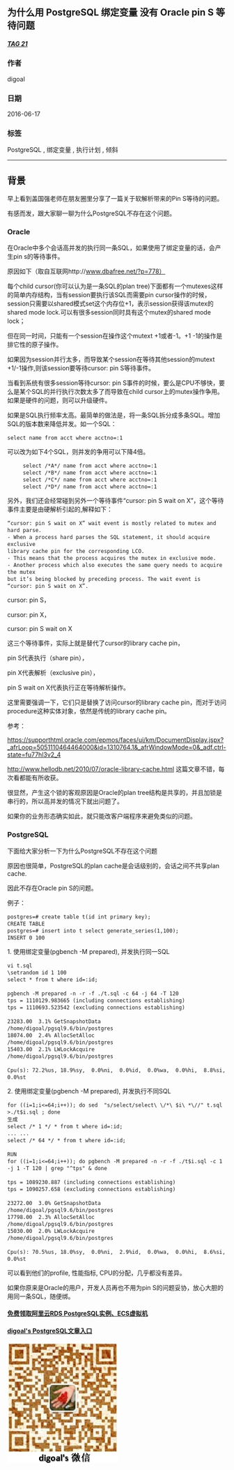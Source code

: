 ## 为什么用 PostgreSQL 绑定变量 没有 Oracle pin S 等待问题    
##### [TAG 21](../class/21.md)
                                             
### 作者                                             
digoal                                              
                                                
### 日期                                              
2016-06-17                                                                         
                                              
### 标签                                                                                                                                                              
PostgreSQL , 绑定变量 , 执行计划 , 倾斜         
                                            
----                                              
                                            
## 背景                                      
早上看到盖国强老师在朋友圈里分享了一篇关于软解析带来的Pin S等待的问题。    
  
有感而发，跟大家聊一聊为什么PostgreSQL不存在这个问题。    
    
### Oracle  
在Oracle中多个会话高并发的执行同一条SQL，如果使用了绑定变量的话，会产生pin s的等待事件。    
  
原因如下（取自互联网http://www.dbafree.net/?p=778）      
    
每个child cursor(你可以认为是一条SQL的plan tree)下面都有一个mutexes这样的简单内存结构，当有session要执行该SQL而需要pin cursor操作的时候，session只需要以shared模式set这个内存位+1，表示session获得该mutex的shared mode lock.可以有很多session同时具有这个mutex的shared mode lock；    
  
但在同一时间，只能有一个session在操作这个mutext +1或者-1。+1 -1的操作是排它性的原子操作。    
  
如果因为session并行太多，而导致某个session在等待其他session的mutext +1/-1操作,则该session要等待cursor: pin S等待事件。    
    
当看到系统有很多session等待cursor: pin S事件的时候，要么是CPU不够快，要么是某个SQL的并行执行次数太多了而导致在child cursor上的mutex操作争用。如果是硬件的问题，则可以升级硬件。  
    
如果是SQL执行频率太高。最简单的做法是，将一条SQL拆分成多条SQL。增加SQL的版本数来降低并发。如一个SQL：  
  
```  
select name from acct where acctno=:1  
```  
  
可以改为如下4个SQL，则并发的争用可以下降4倍。  
  
```  
     select /*A*/ name from acct where acctno=:1  
     select /*B*/ name from acct where acctno=:1  
     select /*C*/ name from acct where acctno=:1  
     select /*D*/ name from acct where acctno=:1  
```  
    
另外，我们还会经常碰到另外一个等待事件“cursor: pin S wait on X”，这个等待事件主要是由硬解析引起的,解释如下：  
  
```  
“cursor: pin S wait on X” wait event is mostly related to mutex and hard parse.  
- When a process hard parses the SQL statement, it should acquire exclusive  
library cache pin for the corresponding LCO.  
- This means that the process acquires the mutex in exclusive mode.  
- Another process which also executes the same query needs to acquire the mutex  
but it’s being blocked by preceding process. The wait event is “cursor: pin S wait on X”.  
```  
  
cursor: pin S，    
  
cursor: pin X，   
  
cursor: pin S wait on X    
  
这三个等待事件，实际上就是替代了cursor的library cache pin，    
  
pin S代表执行（share pin），    
  
pin X代表解析（exclusive pin），    
  
pin S wait on X代表执行正在等待解析操作。      
  
这里需要强调一下，它们只是替换了访问cursor的library cache pin，而对于访问procedure这种实体对象，依然是传统的library cache pin。    
  
参考：   
  
https://supporthtml.oracle.com/epmos/faces/ui/km/DocumentDisplay.jspx?_afrLoop=5051110464464000&id=1310764.1&_afrWindowMode=0&_adf.ctrl-state=fu77hl3v2_4    
  
http://www.hellodb.net/2010/07/oracle-library-cache.html  这篇文章不错，每次看都能有所收获。    
  
很显然，产生这个锁的客观原因是Oracle的plan tree结构是共享的，并且加锁是串行的，所以高并发的情况下就出问题了。     
  
如果你的业务形态确实如此，就只能改客户端程序来避免类似的问题。    
  
### PostgreSQL  
下面给大家分析一下为什么PostgreSQL不存在这个问题    
  
原因也很简单，PostgreSQL的plan cache是会话级别的，会话之间不共享plan cache.    
  
因此不存在Oracle pin S的问题。    
  
例子：    
  
```  
postgres=# create table t(id int primary key);  
CREATE TABLE  
postgres=# insert into t select generate_series(1,100);  
INSERT 0 100  
```  
  
1\. 使用绑定变量(pgbench -M prepared), 并发执行同一SQL  
  
```  
vi t.sql  
\setrandom id 1 100  
select * from t where id=:id;  
  
pgbench -M prepared -n -r -f ./t.sql -c 64 -j 64 -T 120  
tps = 1110129.983665 (including connections establishing)  
tps = 1110693.523542 (excluding connections establishing)  
  
23283.00  3.1% GetSnapshotData              /home/digoal/pgsql9.6/bin/postgres  
18074.00  2.4% AllocSetAlloc                /home/digoal/pgsql9.6/bin/postgres  
15403.00  2.1% LWLockAcquire                /home/digoal/pgsql9.6/bin/postgres  
  
Cpu(s): 72.2%us, 18.9%sy,  0.0%ni,  0.0%id,  0.0%wa,  0.0%hi,  8.8%si,  0.0%st  
```  
  
2\. 使用绑定变量(pgbench -M prepared), 并发执行不同SQL  
  
```  
for ((i=1;i<=64;i++)); do sed  "s/select/select\ \/*\ $i\ *\//" t.sql >./t$i.sql ; done  
生成  
select /* 1 */ * from t where id=:id;  
... ...  
select /* 64 */ * from t where id=:id;  
  
RUN  
for ((i=1;i<=64;i++)); do pgbench -M prepared -n -r -f ./t$i.sql -c 1 -j 1 -T 120 | grep "^tps" & done  
  
tps = 1089230.887 (including connections establishing)  
tps = 1090257.658 (excluding connections establishing)  
  
23272.00  3.0% GetSnapshotData              /home/digoal/pgsql9.6/bin/postgres  
17798.00  2.3% AllocSetAlloc                /home/digoal/pgsql9.6/bin/postgres  
15030.00  2.0% LWLockAcquire                /home/digoal/pgsql9.6/bin/postgres  
  
Cpu(s): 70.5%us, 18.0%sy,  0.0%ni,  2.9%id,  0.0%wa,  0.0%hi,  8.6%si,  0.0%st  
```  
  
可以看到他们的profile, 性能指标, CPU的分配，几乎都没有差异。    
  
如果你原来是Oracle的用户，开发人员再也不用为pin S的问题妥协，放心大胆的用同一条SQL，随便绑。        
      
    
  
  
  
  
  
  
  
  
  
  
  
  
  
#### [免费领取阿里云RDS PostgreSQL实例、ECS虚拟机](https://free.aliyun.com/ "57258f76c37864c6e6d23383d05714ea")
  
  
#### [digoal's PostgreSQL文章入口](https://github.com/digoal/blog/blob/master/README.md "22709685feb7cab07d30f30387f0a9ae")
  
  
![digoal's weixin](../pic/digoal_weixin.jpg "f7ad92eeba24523fd47a6e1a0e691b59")
  
  
  
  
  
  
  
